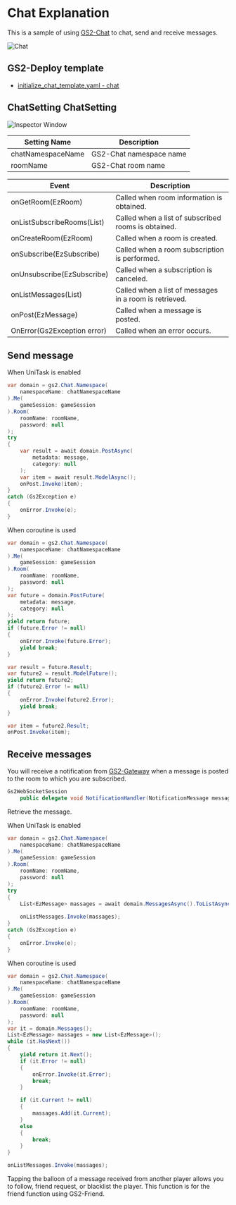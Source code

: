 # Chat Explanation

This is a sample of using [GS2-Chat](https://app.gs2.io/docs/en/index.html#gs2-chat) to chat, send and receive messages.

![Chat](Chat_en.png)

## GS2-Deploy template

- [initialize_chat_template.yaml - chat](../Templates/initialize_chat_template.yaml)

## ChatSetting ChatSetting

![Inspector Window](ChatSetting.png)

| Setting Name | Description |
|---|---|
| chatNamespaceName | GS2-Chat namespace name
| roomName | GS2-Chat room name

| Event | Description |
|---|---|
| onGetRoom(EzRoom) | Called when room information is obtained. | onGetRoom(EzRoom)
| onListSubscribeRooms(List<EzSubscribe>) | Called when a list of subscribed rooms is obtained. | onListSubscribeRooms(List<EzSubscribe>)
| onCreateRoom(EzRoom) | Called when a room is created. | onCreateRoom(EzRoom)
| onSubscribe(EzSubscribe) | Called when a room subscription is performed. | onSubscribe(EzSubscribe)
| onUnsubscribe(EzSubscribe) | Called when a subscription is canceled. | onUnsubscribe(EzSubscribe)
| onListMessages(List<EzMessage>) | Called when a list of messages in a room is retrieved. | onListMessages(List<EzMessage>)
| onPost(EzMessage) | Called when a message is posted. | onPost(EzMessage)
| OnError(Gs2Exception error) | Called when an error occurs. | OnError(Gs2Exception error)

## Send message

When UniTask is enabled
```c#
var domain = gs2.Chat.Namespace(
    namespaceName: chatNamespaceName
).Me(
    gameSession: gameSession
).Room(
    roomName: roomName,
    password: null
);
try
{
    var result = await domain.PostAsync(
        metadata: message,
        category: null
    );
    var item = await result.ModelAsync();
    onPost.Invoke(item);
}
catch (Gs2Exception e)
{
    onError.Invoke(e);
}
```
When coroutine is used
```c#
var domain = gs2.Chat.Namespace(
    namespaceName: chatNamespaceName
).Me(
    gameSession: gameSession
).Room(
    roomName: roomName,
    password: null
);
var future = domain.PostFuture(
    metadata: message,
    category: null
);
yield return future;
if (future.Error != null)
{
    onError.Invoke(future.Error);
    yield break;
}

var result = future.Result;
var future2 = result.ModelFuture();
yield return future2;
if (future2.Error != null)
{
    onError.Invoke(future2.Error);
    yield break;
}

var item = future2.Result; 
onPost.Invoke(item);
```

## Receive messages

You will receive a notification from [GS2-Gateway](https://app.gs2.io/docs/en/index.html#gs2-gateway) when a message is posted to the room to which you are subscribed.
```c#
Gs2WebSocketSession
    public delegate void NotificationHandler(NotificationMessage message);
```

Retrieve the message.

When UniTask is enabled
```c#
var domain = gs2.Chat.Namespace(
    namespaceName: chatNamespaceName
).Me(
    gameSession: gameSession
).Room(
    roomName: roomName,
    password: null
);
try
{
    List<EzMessage> massages = await domain.MessagesAsync().ToListAsync();
    
    onListMessages.Invoke(massages);
}
catch (Gs2Exception e)
{
    onError.Invoke(e);
}
```
When coroutine is used
```c#
var domain = gs2.Chat.Namespace(
    namespaceName: chatNamespaceName
).Me(
    gameSession: gameSession
).Room(
    roomName: roomName,
    password: null
);
var it = domain.Messages();
List<EzMessage> massages = new List<EzMessage>();
while (it.HasNext())
{
    yield return it.Next();
    if (it.Error != null)
    {
        onError.Invoke(it.Error);
        break;
    }

    if (it.Current != null)
    {
        massages.Add(it.Current);
    }
    else
    {
        break;
    }
}

onListMessages.Invoke(massages);
```

Tapping the balloon of a message received from another player allows you to follow, friend request, or blacklist the player.
This function is for the friend function using GS2-Friend.
